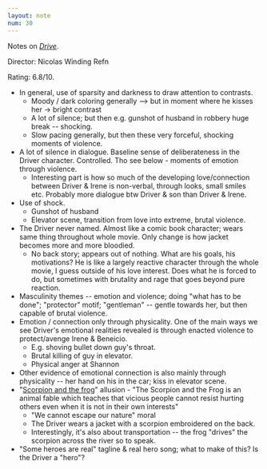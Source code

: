 ```yaml
---
layout: note
num: 30
---
```


Notes on [*Drive*](https://en.wikipedia.org/wiki/Drive_(2011_film)). 

Director: Nicolas Winding Refn

Rating: 6.8/10.

* In general, use of sparsity and darkness to draw attention to contrasts. 
    * Moody / dark coloring generally --> but in moment where he kisses her -> bright contrast
    * A lot of silence; but then e.g. gunshot of husband in robbery huge break -- shocking. 
    * Slow pacing generally, but then these very forceful, shocking moments of violence. 
* A lot of silence in dialogue. Baseline sense of deliberateness in the Driver character. Controlled. Tho see below - moments of emotion through violence. 
    * Interesting part is how so much of the developing love/connection between Driver & Irene is non-verbal, through looks, small smiles etc. Probably more dialogue btw Driver & son than Driver & Irene.
* Use of shock. 
    * Gunshot of husband
    * Elevator scene, transition from love into extreme, brutal violence. 
* The Driver never named. Almost like a comic book character; wears same thing throughout whole movie. Only change is how jacket becomes more and more bloodied. 
    * No back story; appears out of nothing. What are his goals, his motivations? He is like a largely reactive character through the whole movie, I guess outside of his love interest. Does what he is forced to do, but sometimes with brutality and rage that goes beyond pure reaction. 
* Masculinity themes -- emotion and violence; doing "what has to be done"; "protector" motif; "gentleman" -- gentle towards her, but then capable of brutal violence.
* Emotion / connection only through physicality. One of the main ways we see Driver's emotional realities revealed is through enacted violence to protect/avenge Irene & Beneicio. 
    * E.g. shoving bullet down guy's throat. 
    * Brutal killing of guy in elevator. 
    * Physical anger at Shannon
* Other evidence of emotional connection is also mainly through physicality -- her hand on his in the car; kiss in elevator scene. 
* "[Scorpion and the frog](https://en.wikipedia.org/wiki/The_Scorpion_and_the_Frog)" allusion - "The Scorpion and the Frog is an animal fable which teaches that vicious people cannot resist hurting others even when it is not in their own interests" 
    * "We cannot escape our nature" moral
    * The Driver wears a jacket with a scorpion embroidered on the back.
    * Interestingly, it's also about transportation -- the frog "drives" the scorpion across the river so to speak. 
* "Some heroes are real" tagline & real hero song; what to make of this? Is the Driver a "hero"? 
